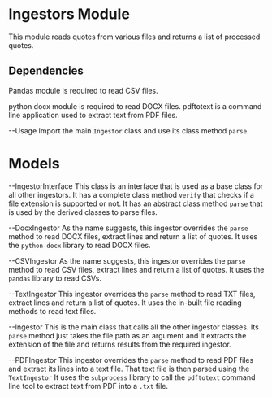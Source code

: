 # Ingestors Module

This module reads quotes from various files and returns a list of processed
quotes.

## Dependencies
Pandas module is required to read CSV
files.

python docx module is required to read DOCX files.
pdftotext is a command line application used to extract text from PDF files.

--Usage
Import the main `Ingestor` class and use its class method `parse`.

# Models

--IngestorInterface
This class is an interface that is used as a base class for all other
ingestors. It has a complete class method `verify` that checks if a file
extension is supported or not. It has an abstract class method `parse` that
is used by the derived classes to parse files.


--DocxIngestor
As the name suggests, this ingestor overrides the `parse` method to read
DOCX files, extract lines and return a list of quotes. It uses the
`python-docx` library to read DOCX files.

--CSVIngestor
As the name suggests, this ingestor overrides the `parse` method to read
CSV files, extract lines and return a list of quotes. It uses the `pandas`
library to read CSVs.

--TextIngestor
This ingestor overrides the `parse` method to read TXT files, 
extract lines and return a list of quotes. It uses the in-built
file reading methods to read text files.

--Ingestor
This is the main class that calls all the other ingestor classes. Its `parse`
method just takes the file path as an argument and it extracts the extension of
the file and returns results from the required ingestor.

--PDFIngestor
This ingestor overrides the `parse` method to read
PDF files and extract its lines into a text file. That text file is then
parsed using the `TextIngestor` It uses the `subprocess` library to call the
`pdftotext` command line tool to extract text from PDF into a `.txt` file.

